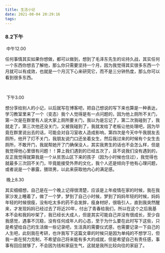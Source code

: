 ```yaml
---
title: 生活小记
date: 2021-08-04 20:29:16
tags:
---
```


  ### 8.2下午

​	中午12.00

​	任何事情其实如果你想做，都可以做到，想到了毛泽东先生的论持久战，其实任何一个东西你想去了解他，那么你只需要坚持一个月，因为我觉得其实很多东西一个月就可以有成效，也就是一个月沉下心来研究它，而不是三分钟热度，那么你可以看到很多东西。

​	



​	下午3.00

​	想分享给别人的小记，以后就写在博客吧，把自己想说的写下来也算是一种表达，学习教室里来了一个（变态）我个人觉得是有一点问题的，因为他上厕所不关门，第一次是在群里有人说大家上厕所要关门，我以为是忘记了，第二次我碰到了，我就走了，第三次他还没关门，又被我碰到了，我就发给了老板让他处理吧，因为毕竟在群里说出去的话，可能会对自习室收人造成影响，第四次是今天中午我朋友去厕所，他开了灯不关门，我朋友说门口还坐着女生，然后我过来的时候有个女生去厕所，不敢开门，我就帮她开了门确保没人，其实我男生的话也不会怎么样，但是我觉得他心里很有问题！！算上我们遇到的已经五次了，且不说我们没有遇到的，反正我觉得就算我是一个从贫苦山区下来的孩子（因为小时候也住过），我觉得也就最多三次回不关门，毕竟能接受外界的文化，我个人还是倾向于他有心理问题，或者说是一个暴露，猥琐男，以此来获取他内心的满足感。

 	



​	 晚上8.30

​	其实细细想，自己是在一个晚上记得很清楚，应该是上年疫情在家的时候，我在我家沙发上睡着了，做了一个梦，梦到了自己小时候，梦到了妈妈年轻的时候，妈妈年轻的时候很瘦，没有吃太多的药不会发胖，瘦身材好，很吸引人，直到我突然醒来，才发现妈妈已经过去了将近20年，付出了青春给我们，所以在这个之后我基本不会和我妈吵架了，我已经长大成人，但是其实可能自己并没有很成长，至少自我感觉，遇事不沉稳，没有任何成年人的心态，至于为什么要在此时写下这些，只是希望给自己的生活做一些记录吧，生活真的需要仪式感，也需要记录一下自己的人生吧，此刻我在考研，也许我写下这篇文章的时候只是因为单纯的不想学习，但我一直在努力克制，不希望自己将来能有多大的成就，但是希望自己有责任感，事事有回应就够了，不会因为钱和家庭生气，这就是我所比较向往的家庭了。



